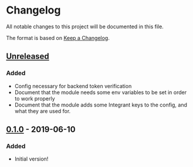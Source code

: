 # Changelog
All notable changes to this project will be documented in this file.

The format is based on [Keep a Changelog](http://keepachangelog.com/en/1.0.0/).


## [Unreleased]
### Added
- Config necessary for backend token verification
- Document that the module needs some env variables to be set in order to work properly
- Document that the module adds some Integrant keys to the config, and what they are used for.

## [0.1.0] - 2019-06-10

### Added
- Initial version!

[0.1.0]: https://github.com/magnetcoop/hydrogen.module.session.keycloak/releases/tag/v0.1.0
[UNRELEASED]: https://github.com/magnetcoop/hydrogen.module.session.keycloak/compare/v0.1.0...HEAD/